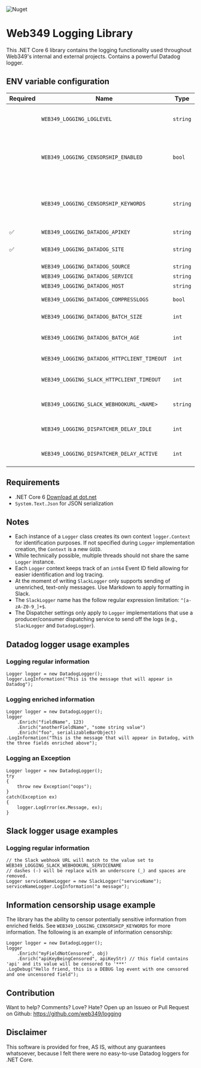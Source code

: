 ![Nuget](https://img.shields.io/nuget/v/:Web349.Logging)

# Web349 Logging Library
This .NET Core 6 library contains the logging functionality used throughout Web349's internal and external projects. Contains a powerful Datadog logger.

## ENV variable configuration
| Required | Name | Type | Default | Notes |
| - | - | - | - | - |
| | `WEB349_LOGGING_LOGLEVEL` | `string` | `Verbose` | The log level. Must be any of the following values: `Silent`, `Fatal`, `Error`, `Warning`, `Information`, `Debug`, `Verbose` |
| | `WEB349_LOGGING_CENSORSHIP_ENABLED` | `bool` | `true` | Toggles censorship of potentially sensitive information in the enriched fields of log events. The function looks for keywords configured in the `WEB349_LOGGING_CENSORSHIP_KEYWORDS` env var. |
| | `WEB349_LOGGING_CENSORSHIP_KEYWORDS` | `string` | `api;key;secret;credential;auth;cookie;login` | A semi-colon (;) delimited list of keywords to look for in the enriched fields of log events. Setting this ENV var to a custom value will replace the default values, unless explicitely specified. |
| &#9989; | `WEB349_LOGGING_DATADOG_APIKEY` | `string` | | Your Datadog API key |
| &#9989; | `WEB349_LOGGING_DATADOG_SITE` | `string` | | The Datadog site to send logs to. Must be any of the following values: `US1`, `US3`, `US5`, `EU`, `AP1`, `US1_GOV` |
| | `WEB349_LOGGING_DATADOG_SOURCE` | `string` | | Fills the Source field in Datadog |
| | `WEB349_LOGGING_DATADOG_SERVICE` | `string` | | Fills the Service field in Datadog |
| | `WEB349_LOGGING_DATADOG_HOST` | `string` | | Fills the Host field in Datadog |
| |  `WEB349_LOGGING_DATADOG_COMPRESSLOGS` | `bool` | `true` | Set to `true` to enable `gzip` compression |
| |  `WEB349_LOGGING_DATADOG_BATCH_SIZE` | `int` | `10` | The maximum size of a single log event batch. |
| |  `WEB349_LOGGING_DATADOG_BATCH_AGE` | `int` | `5` | The maximum age, in seconds, of a single log event batch that has not reached its maximum batch size |
| |  `WEB349_LOGGING_DATADOG_HTTPCLIENT_TIMEOUT` | `int` | `10` | Underlying `HttpClient` timeout in seconds |
| |  `WEB349_LOGGING_SLACK_HTTPCLIENT_TIMEOUT` | `int` | `10` | Underlying `HttpClient` timeout in seconds for calling the registered Webhook URL |
| |  `WEB349_LOGGING_SLACK_WEBHOOKURL_<NAME>` | `string` |  | A `SlackLogger` needs a name argument in its constructor that should match up with this ENV var |
| | `WEB349_LOGGING_DISPATCHER_DELAY_IDLE` | `int` | `1000` | The delay, in miliseconds, for the log batch dispatcher to wait in between polls while idling. |
| | `WEB349_LOGGING_DISPATCHER_DELAY_ACTIVE` | `int` | `100` | The delay, in miliseconds, for the log batch dispatcher to wait in between polls while processing log events. |

## Requirements
* .NET Core 6 [Download at dot.net](https://dotnet.microsoft.com/en-us/download/dotnet/6.0)
* `System.Text.Json` for JSON serialization

## Notes
* Each instance of a `Logger` class creates its own context `logger.Context` for identification purposes. If not specified during `Logger` implementation creation, the `Context` is a new `GUID`.
* While technically possible, multiple threads should not share the same `Logger` instance.
* Each `Logger` context keeps track of an `int64` Event ID field allowing for easier identification and log tracing.
* At the moment of writing `SlackLogger` only supports sending of unenriched, text-only messages. Use Markdown to apply formatting in Slack.
* The `SlackLogger` name has the follow regular expression limitation: `^[a-zA-Z0-9_]+$`.
* The Dispatcher settings only apply to `Logger` implementations that use a producer/consumer dispatching service to send off the logs (e.g., `SlackLogger` and `DatadogLogger`).

## Datadog logger usage examples

### Logging regular information
```
Logger logger = new DatadogLogger();
logger.LogInformation("This is the message that will appear in Datadog");
```

### Logging enriched information
```
Logger logger = new DatadogLogger();
logger
    .Enrich("fieldName", 123)
    .Enrich("anotherFieldName", "some string value")
    .Enrich("foo", serializableBarObject)
.LogInformation("This is the message that will appear in Datadog, with the three fields enriched above");
```

### Logging an Exception
```
Logger logger = new DatadogLogger();
try
{
	throw new Exception("oops");
}
catch(Exception ex)
{
	logger.LogError(ex.Message, ex);
}
```

## Slack logger usage examples

### Logging regular information
```
// the Slack webhook URL will match to the value set to WEB349_LOGGING_SLACK_WEBHOOKURL_SERVICENAME
// dashes (-) will be replace with an underscore (_) and spaces are removed.
Logger serviceNameLogger = new SlackLogger("serviceName");
serviceNameLogger.LogInformation("a message");
```

## Information censorship usage example

The library has the ability to censor potentially sensitive information from enriched fields. See `WEB349_LOGGING_CENSORSHIP_KEYWORDS` for more information. The following is an example of information censorship:
```
Logger logger = new DatadogLogger();
logger
    .Enrich("myFieldNotCensored", obj)
    .Enrich("apiKeyBeingCensored", apiKeyStr) // this field contains 'api' and its value will be censored to '***'
.LogDebug("Hello friend, this is a DEBUG log event with one censored and one uncensored field");
```

## Contribution
Want to help? Comments? Love? Hate? Open up an Issueo or Pull Request on Github: https://github.com/web349/logging

## Disclaimer
This software is provided for free, AS IS, without any guarantees whatsoever, because I felt there were no easy-to-use Datadog loggers for .NET Core.
